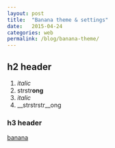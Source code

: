 ```yaml
---
layout: post
title:  "Banana theme & settings"
date:   2015-04-24 
categories: web
permalink: /blog/banana-theme/
---
```



## h2 header


1. *italic*
2. strstr**ong**
3. _italic_
4. __strstrstr__ong

### h3 header

[banana](http://bananagarden.net/)